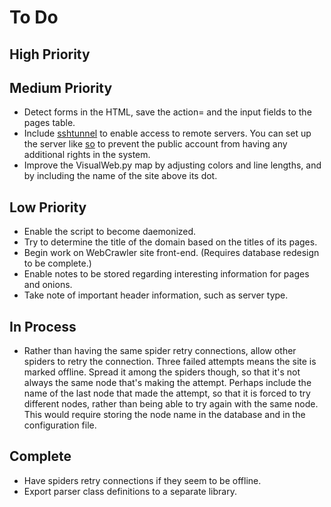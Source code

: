 # To Do

## High Priority

## Medium Priority
* Detect forms in the HTML, save the action= and the input fields to the pages table.
* Include [sshtunnel](https://github.com/pahaz/sshtunnel) to enable access to remote servers. You can set up the server like [so](https://unix.stackexchange.com/questions/235040/how-do-i-create-a-ssh-user-that-can-only-access-mysql) to prevent the public account from having any additional rights in the system.
* Improve the VisualWeb.py map by adjusting colors and line lengths, and by including the name of the site above its dot.

## Low Priority
* Enable the script to become daemonized.
* Try to determine the title of the domain based on the titles of its pages.
* Begin work on WebCrawler site front-end. (Requires database redesign to be complete.)
* Enable notes to be stored regarding interesting information for pages and onions.
* Take note of important header information, such as server type.

## In Process
* Rather than having the same spider retry connections, allow other spiders to retry the connection. Three failed attempts means the site is marked offline. Spread it among the spiders though, so that it's not always the same node that's making the attempt. Perhaps include the name of the last node that made the attempt, so that it is forced to try different nodes, rather than being able to try again with the same node. This would require storing the node name in the database and in the configuration file.

## Complete
* Have spiders retry connections if they seem to be offline.
* Export parser class definitions to a separate library.

